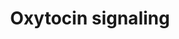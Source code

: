---
annotations:
- id: PW:0000494
  parent: signaling pathway
  type: Pathway Ontology
  value: oxytocin signaling pathway
authors:
- Monakhov82
- Egonw
- Bart Smeets
- Evelo
- AlexanderPico
- Khettne
- Fehrhart
- MaintBot
description: This pathway shows a high-level overview of oxytocin signalling.
last-edited: 2019-09-17
ndex: 6586cca1-8b66-11eb-9e72-0ac135e8bacf
organisms:
- Homo sapiens
redirect_from:
- /index.php/Pathway:WP2889
- /instance/WP2889
revision: null
schema-jsonld:
- '@context': https://schema.org/
  '@id': https://wikipathways.github.io/pathways/WP2889.html
  '@type': Dataset
  creator:
    '@type': Organization
    name: WikiPathways
  description: This pathway shows a high-level overview of oxytocin signalling.
  keywords:
  - (OXT neurons)
  - CD38
  - Ca2+
  - 'Contraction (myometrial cell, '
  - DAG
  - Gq
  - IP3
  - MAPK signalling pathway
  - OXTR
  - Oxytocin
  - 'Oxytocin release '
  - PKC
  - PLC
  - Protein synthesis
  - isozyme family
  - mammary gland myoepithelial cell)
  license: CC0
  name: Oxytocin signaling
seo: CreativeWork
title: Oxytocin signaling
wpid: WP2889
---